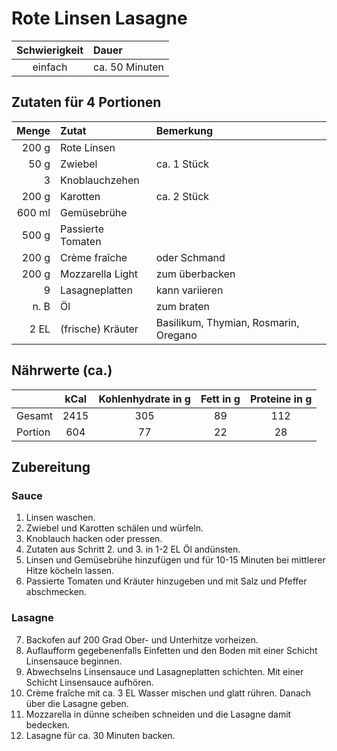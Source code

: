 # Rote Linsen Lasagne

| Schwierigkeit | Dauer          |
|:-------------:|:---------------|
|    einfach    | ca. 50 Minuten |

## Zutaten für 4 Portionen
| Menge  | Zutat             | Bemerkung                             |
|--------:|:-------------------|:---------------------------------------|
| 200 g  | Rote Linsen       |                                       |
| 50 g   | Zwiebel           | ca. 1 Stück                           |
| 3      | Knoblauchzehen    |                                       |
| 200 g  | Karotten          | ca. 2 Stück                           |
| 600 ml | Gemüsebrühe       |                                       |
| 500 g  | Passierte Tomaten |                                       |
| 200 g  | Crème fraîche     | oder Schmand                          |
| 200 g  | Mozzarella Light  | zum überbacken                        |
| 9      | Lasagneplatten    | kann variieren                        |
| n. B   | Öl                | zum braten                            |
| 2 EL   | (frische) Kräuter | Basilikum, Thymian, Rosmarin, Oregano |

## Nährwerte (ca.)
|         | kCal | Kohlenhydrate in g | Fett in g | Proteine in g |
|---------|:----:|:------------------:|:---------:|:-------------:|
| Gesamt  | 2415 |        305         |    89     |      112      |
| Portion | 604  |         77         |    22     |      28       |

## Zubereitung
### Sauce
1. Linsen waschen.
2. Zwiebel und Karotten schälen und würfeln.
3. Knoblauch hacken oder pressen.
4. Zutaten aus Schritt 2. und 3. in 1-2 EL Öl andünsten.
5. Linsen und Gemüsebrühe hinzufügen und für 10-15 Minuten bei mittlerer Hitze köcheln lassen.
6. Passierte Tomaten und Kräuter hinzugeben und mit Salz und Pfeffer abschmecken.
### Lasagne
7. Backofen auf 200 Grad Ober- und Unterhitze vorheizen.
8. Auflaufform gegebenenfalls Einfetten und den Boden mit einer Schicht Linsensauce beginnen.
9. Abwechselns Linsensauce und Lasagneplatten schichten. Mit einer Schicht Linsensauce aufhören.
10. Crème fraîche mit ca. 3 EL Wasser mischen und glatt rühren. Danach über die Lasagne geben.
11. Mozzarella in dünne scheiben schneiden und die Lasagne damit bedecken.
12. Lasagne für ca. 30 Minuten backen.